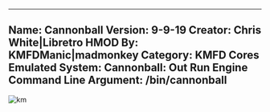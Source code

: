-----------------------
Name: Cannonball
Version: 9-9-19
Creator: Chris White|Libretro
HMOD By: KMFDManic|madmonkey
Category: KMFD Cores
Emulated System: Cannonball: Out Run Engine
Command Line Argument: /bin/cannonball
-----------------------
![km](https://i.imgur.com/AVK60p1.png)
